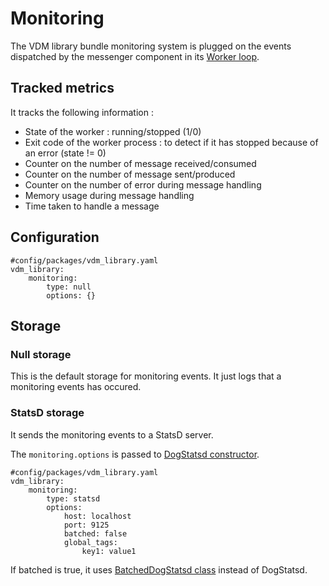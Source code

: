 # Monitoring

The VDM library bundle monitoring system is plugged on the events dispatched by the messenger component in its
[Worker loop](https://github.com/symfony/messenger/blob/master/Worker.php).

## Tracked metrics

It tracks the following information :

* State of the worker : running/stopped (1/0)
* Exit code of the worker process : to detect if it has stopped because of an error (state != 0)
* Counter on the number of message received/consumed
* Counter on the number of message sent/produced
* Counter on the number of error during message handling
* Memory usage during message handling
* Time taken to handle a message

## Configuration

```
#config/packages/vdm_library.yaml
vdm_library:
    monitoring:
        type: null
        options: {}
```

## Storage

### Null storage

This is the default storage for monitoring events. It just logs that a monitoring events has occured.

### StatsD storage

It sends the monitoring events to a StatsD server.

The `monitoring.options` is passed to [DogStatsd constructor](https://github.com/DataDog/php-datadogstatsd/blob/master/src/DogStatsd.php#L70).


```
#config/packages/vdm_library.yaml
vdm_library:
    monitoring:
        type: statsd
        options:
            host: localhost
            port: 9125
            batched: false
            global_tags:
                key1: value1
```

If batched is true, it uses [BatchedDogStatsd class](https://github.com/DataDog/php-datadogstatsd/blob/master/src/BatchedDogStatsd.php) instead
of DogStatsd.
